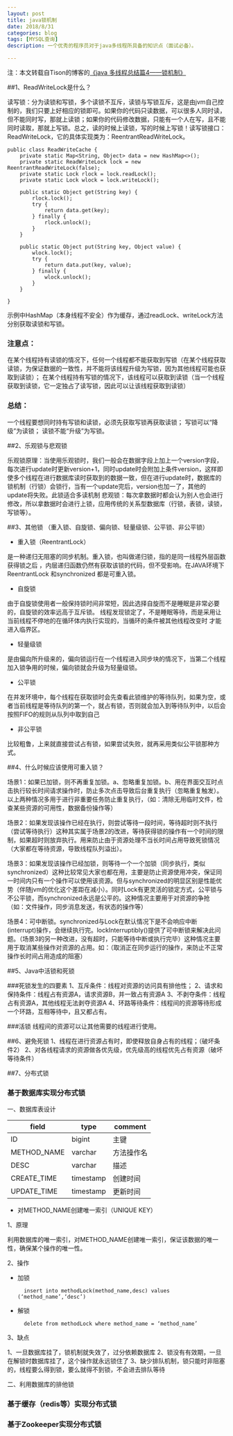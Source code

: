 ```yaml
---
layout: post
title: java锁机制
date: 2018/8/31
categories: blog
tags: [MYSQL查询]
description: 一个优秀的程序员对于java多线程所具备的知识点（面试必备）。

---
```

注：本文转载自Tison的博客的[《java 多线程总结篇4——锁机制》](https://www.cnblogs.com/tison/p/8283233.html)


##1、ReadWriteLock是什么？

读写锁：分为读锁和写锁，多个读锁不互斥，读锁与写锁互斥，这是由jvm自己控制的，我们只要上好相应的锁即可。如果你的代码只读数据，可以很多人同时读，但不能同时写，那就上读锁；如果你的代码修改数据，只能有一个人在写，且不能同时读取，那就上写锁。总之，读的时候上读锁，写的时候上写锁！读写锁接口：ReadWriteLock，它的具体实现类为：ReentrantReadWriteLock。

    public class ReadWriteCache {
        private static Map<String, Object> data = new HashMap<>();
        private static ReadWriteLock lock = new ReentrantReadWriteLock(false);
        private static Lock rlock = lock.readLock();
        private static Lock wlock = lock.writeLock();
    
        public static Object get(String key) {
            rlock.lock();
            try {
                return data.get(key);
            } finally {
                rlock.unlock();
            }
        }
    
        public static Object put(String key, Object value) {
            wlock.lock();
            try {
                return data.put(key, value);
            } finally {
                wlock.unlock();
            }
        }
    
    }
    
示例中HashMap（本身线程不安全）作为缓存，通过readLock、writeLock方法分别获取读锁和写锁。

### 注意点：
在某个线程持有读锁的情况下，任何一个线程都不能获取到写锁（在某个线程获取读锁，为保证数据的一致性，并不能将该线程升级为写锁，因为其他线程可能也获取到读锁）；
在某个线程持有写锁的情况下，该线程可以获取到读锁（当一个线程获取到读锁，它一定独占了读写锁，因此可以让该线程获取到读锁）
### 总结： 
一个线程要想同时持有写锁和读锁，必须先获取写锁再获取读锁；
写锁可以“降级”为读锁；
读锁不能“升级”为写锁。

##2、乐观锁与悲观锁

乐观锁原理：当使用乐观锁时，我们一般会在数据字段上加上一个version字段，每次进行update时更新version+1，同时update时会附加上条件version，这样即使多个线程在进行数据库读时获取到的数据一致，但在进行update时，数据库的锁机制（行锁）会锁行，当有一个update完后，version也加一了，其他的update将失败。此锁适合多读机制
悲观锁：每次拿数据时都会认为别人也会进行修改，所以拿数据时会进行上锁，应用传统的关系型数据库（行锁，表锁，读锁，写锁等）。

##3、其他锁 （重入锁、自旋锁、偏向锁、轻量级锁、公平锁、非公平锁）

* 重入锁（ReentrantLock）

是一种递归无阻塞的同步机制。重入锁，也叫做递归锁，指的是同一线程外层函数获得锁之后 ，内层递归函数仍然有获取该锁的代码，但不受影响。在JAVA环境下 ReentrantLock 和synchronized 都是可重入锁。

* 自旋锁

由于自旋锁使用者一般保持锁时间非常短，因此选择自旋而不是睡眠是非常必要的，自旋锁的效率远高于互斥锁。
线程发现锁定了，不是睡眠等待，而是采用让当前线程不停地的在循环体内执行实现的，当循环的条件被其他线程改变时 才能进入临界区。

* 轻量级锁

是由偏向所升级来的，偏向锁运行在一个线程进入同步块的情况下，当第二个线程加入锁争用的时候，偏向锁就会升级为轻量级锁。

* 公平锁

在并发环境中，每个线程在获取锁时会先查看此锁维护的等待队列，如果为空，或者当前线程是等待队列的第一个，就占有锁，否则就会加入到等待队列中，以后会按照FIFO的规则从队列中取到自己

* 非公平锁

比较粗鲁，上来就直接尝试占有锁，如果尝试失败，就再采用类似公平锁那种方式。

##4、什么时候应该使用可重入锁？

场景1：如果已加锁，则不再重复加锁。a、忽略重复加锁。b、用在界面交互时点击执行较长时间请求操作时，防止多次点击导致后台重复执行（忽略重复触发）。以上两种情况多用于进行非重要任务防止重复执行，（如：清除无用临时文件，检查某些资源的可用性，数据备份操作等）

场景2：如果发现该操作已经在执行，则尝试等待一段时间，等待超时则不执行（尝试等待执行）这种其实属于场景2的改进，等待获得锁的操作有一个时间的限制，如果超时则放弃执行。用来防止由于资源处理不当长时间占用导致死锁情况（大家都在等待资源，导致线程队列溢出）。

场景3：如果发现该操作已经加锁，则等待一个一个加锁（同步执行，类似synchronized）这种比较常见大家也都在用，主要是防止资源使用冲突，保证同一时间内只有一个操作可以使用该资源。但与synchronized的明显区别是性能优势（伴随jvm的优化这个差距在减小）。同时Lock有更灵活的锁定方式，公平锁与不公平锁，而synchronized永远是公平的。这种情况主要用于对资源的争抢（如：文件操作，同步消息发送，有状态的操作等）

场景4：可中断锁。synchronized与Lock在默认情况下是不会响应中断(interrupt)操作，会继续执行完。lockInterruptibly()提供了可中断锁来解决此问题。（场景3的另一种改进，没有超时，只能等待中断或执行完毕）这种情况主要用于取消某些操作对资源的占用。如：（取消正在同步运行的操作，来防止不正常操作长时间占用造成的阻塞）

##5、Java中活锁和死锁

###死锁发生的四要素
1、互斥条件：线程对资源的访问具有排他性；
2、请求和保持条件：线程占有资源A，请求资源B，并一致占有资源A
3、不剥夺条件：线程占有资源A，其他线程无法剥夺资源A
4、环路等待条件：线程间的资源等待形成一个环路，互相等待中，且又都占有。

###活锁
线程间的资源可以让其他需要的线程进行使用。

##6、避免死锁
1、线程在进行资源占有时，即使释放自身占有的线程；（破坏条件2）
2、对各线程请求的资源做各优先级，优先级高的线程优先占有资源（破坏等待条件）

##7、分布式锁

### 基于数据库实现分布式锁

一、数据库表设计


| field | type | comment |
| ------ | ------ | ------ |
| ID | bigint | 主键 |
| METHOD_NAME | varchar | 方法操作名 |
| DESC | varchar | 描述 |
| CREATE_TIME | timestamp | 创建时间 |
| UPDATE_TIME | timestamp | 更新时间 |

* 对METHOD_NAME创建唯一索引（UNIQUE KEY）

1、原理

利用数据库的唯一索引，对METHOD_NAME创建唯一索引，保证该数据的唯一性，确保某个操作的唯一性。

2、操作

* 加锁

        insert into methodLock(method_name,desc) values (‘method_name’,‘desc’)
        
* 解锁

        delete from methodLock where method_name = ‘method_name’
        
3、缺点

1、一旦数据库挂了，锁机制就失效了，过分依赖数据库
2、锁没有有效期，一旦在解锁时数据库挂了，这个操作就永远锁住了
3、缺少排队机制，锁只能时非阻塞的，线程要么得到锁，要么就得不到锁，不会进去排队等待

二、利用数据库的排他锁



### 基于缓存（redis等）实现分布式锁



### 基于Zookeeper实现分布式锁